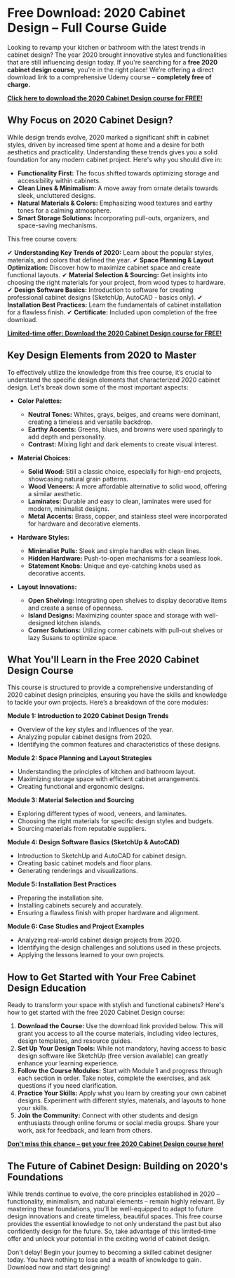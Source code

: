 # Free Download: 2020 Cabinet Design – Full Course Guide

Looking to revamp your kitchen or bathroom with the latest trends in cabinet design? The year 2020 brought innovative styles and functionalities that are still influencing design today. If you're searching for a **free 2020 cabinet design course**, you're in the right place! We’re offering a direct download link to a comprehensive Udemy course – **completely free of charge.**

[**Click here to download the 2020 Cabinet Design course for FREE!**](https://udemywork.com/2020-cabinet-design)

## Why Focus on 2020 Cabinet Design?

While design trends evolve, 2020 marked a significant shift in cabinet styles, driven by increased time spent at home and a desire for both aesthetics and practicality. Understanding these trends gives you a solid foundation for any modern cabinet project. Here's why you should dive in:

*   **Functionality First:** The focus shifted towards optimizing storage and accessibility within cabinets.
*   **Clean Lines & Minimalism:** A move away from ornate details towards sleek, uncluttered designs.
*   **Natural Materials & Colors:** Emphasizing wood textures and earthy tones for a calming atmosphere.
*   **Smart Storage Solutions:** Incorporating pull-outs, organizers, and space-saving mechanisms.

This free course covers:

✔ **Understanding Key Trends of 2020:** Learn about the popular styles, materials, and colors that defined the year.
✔ **Space Planning & Layout Optimization:** Discover how to maximize cabinet space and create functional layouts.
✔ **Material Selection & Sourcing:** Get insights into choosing the right materials for your project, from wood types to hardware.
✔ **Design Software Basics:** Introduction to software for creating professional cabinet designs (SketchUp, AutoCAD - basics only).
✔ **Installation Best Practices:** Learn the fundamentals of cabinet installation for a flawless finish.
✔ **Certificate:** Included upon completion of the free download.

[**Limited-time offer: Download the 2020 Cabinet Design course for FREE!**](https://udemywork.com/2020-cabinet-design)

## Key Design Elements from 2020 to Master

To effectively utilize the knowledge from this free course, it’s crucial to understand the specific design elements that characterized 2020 cabinet design. Let's break down some of the most important aspects:

*   **Color Palettes:**
    *   **Neutral Tones:** Whites, grays, beiges, and creams were dominant, creating a timeless and versatile backdrop.
    *   **Earthy Accents:** Greens, blues, and browns were used sparingly to add depth and personality.
    *   **Contrast:** Mixing light and dark elements to create visual interest.

*   **Material Choices:**
    *   **Solid Wood:** Still a classic choice, especially for high-end projects, showcasing natural grain patterns.
    *   **Wood Veneers:** A more affordable alternative to solid wood, offering a similar aesthetic.
    *   **Laminates:** Durable and easy to clean, laminates were used for modern, minimalist designs.
    *   **Metal Accents:** Brass, copper, and stainless steel were incorporated for hardware and decorative elements.

*   **Hardware Styles:**
    *   **Minimalist Pulls:** Sleek and simple handles with clean lines.
    *   **Hidden Hardware:** Push-to-open mechanisms for a seamless look.
    *   **Statement Knobs:** Unique and eye-catching knobs used as decorative accents.

*   **Layout Innovations:**
    *   **Open Shelving:** Integrating open shelves to display decorative items and create a sense of openness.
    *   **Island Designs:** Maximizing counter space and storage with well-designed kitchen islands.
    *   **Corner Solutions:** Utilizing corner cabinets with pull-out shelves or lazy Susans to optimize space.

## What You'll Learn in the Free 2020 Cabinet Design Course

This course is structured to provide a comprehensive understanding of 2020 cabinet design principles, ensuring you have the skills and knowledge to tackle your own projects. Here’s a breakdown of the core modules:

**Module 1: Introduction to 2020 Cabinet Design Trends**

*   Overview of the key styles and influences of the year.
*   Analyzing popular cabinet designs from 2020.
*   Identifying the common features and characteristics of these designs.

**Module 2: Space Planning and Layout Strategies**

*   Understanding the principles of kitchen and bathroom layout.
*   Maximizing storage space with efficient cabinet arrangements.
*   Creating functional and ergonomic designs.

**Module 3: Material Selection and Sourcing**

*   Exploring different types of wood, veneers, and laminates.
*   Choosing the right materials for specific design styles and budgets.
*   Sourcing materials from reputable suppliers.

**Module 4: Design Software Basics (SketchUp & AutoCAD)**

*   Introduction to SketchUp and AutoCAD for cabinet design.
*   Creating basic cabinet models and floor plans.
*   Generating renderings and visualizations.

**Module 5: Installation Best Practices**

*   Preparing the installation site.
*   Installing cabinets securely and accurately.
*   Ensuring a flawless finish with proper hardware and alignment.

**Module 6: Case Studies and Project Examples**

*   Analyzing real-world cabinet design projects from 2020.
*   Identifying the design challenges and solutions used in these projects.
*   Applying the lessons learned to your own projects.

## How to Get Started with Your Free Cabinet Design Education

Ready to transform your space with stylish and functional cabinets? Here's how to get started with the free 2020 Cabinet Design course:

1.  **Download the Course:** Use the download link provided below. This will grant you access to all the course materials, including video lectures, design templates, and resource guides.
2.  **Set Up Your Design Tools:** While not mandatory, having access to basic design software like SketchUp (free version available) can greatly enhance your learning experience.
3.  **Follow the Course Modules:** Start with Module 1 and progress through each section in order. Take notes, complete the exercises, and ask questions if you need clarification.
4.  **Practice Your Skills:** Apply what you learn by creating your own cabinet designs. Experiment with different styles, materials, and layouts to hone your skills.
5.  **Join the Community:** Connect with other students and design enthusiasts through online forums or social media groups. Share your work, ask for feedback, and learn from others.

[**Don't miss this chance – get your free 2020 Cabinet Design course here!**](https://udemywork.com/2020-cabinet-design)

## The Future of Cabinet Design: Building on 2020's Foundations

While trends continue to evolve, the core principles established in 2020 – functionality, minimalism, and natural elements – remain highly relevant. By mastering these foundations, you’ll be well-equipped to adapt to future design innovations and create timeless, beautiful spaces. This free course provides the essential knowledge to not only understand the past but also confidently design for the future. So, take advantage of this limited-time offer and unlock your potential in the exciting world of cabinet design.

Don't delay! Begin your journey to becoming a skilled cabinet designer today. You have nothing to lose and a wealth of knowledge to gain. Download now and start designing!
